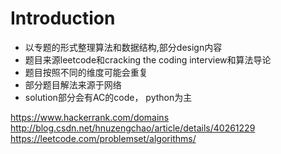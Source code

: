 # Introduction
  - 以专题的形式整理算法和数据结构,部分design内容
  - 题目来源leetcode和cracking the coding interview和算法导论
  - 题目按照不同的维度可能会重复
  - 部分题目解法来源于网络
  - solution部分会有AC的code， python为主

https://www.hackerrank.com/domains
http://blog.csdn.net/hnuzengchao/article/details/40261229
https://leetcode.com/problemset/algorithms/
